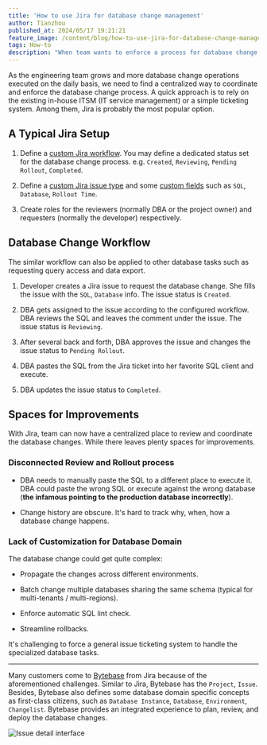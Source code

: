 ```yaml
---
title: 'How to use Jira for database change management'
author: Tianzhou
published_at: 2024/05/17 19:21:21
feature_image: /content/blog/how-to-use-jira-for-database-change-management/banner.webp
tags: How-to
description: "When team wants to enforce a process for database change management. A quick approach is to reuse their existing ITSM system such as Jira. Let's review how a typical Jira workflow looks like and its inherent limitations."
---
```


As the engineering team grows and more database change operations executed on the daily basis, we need to find
a centralized way to coordinate and enforce the database change process. A quick approach is to rely on the
existing in-house ITSM (IT service management) or a simple ticketing system. Among them, Jira is probably the
most popular option.

## A Typical Jira Setup

1. Define a [custom Jira workflow](https://www.atlassian.com/software/jira/guides/workflows/overview#what-is-a-jira-workflow).
   You may define a dedicated status set for the database change process. e.g. `Created`, `Reviewing`, `Pending Rollout`, `Completed`.

1. Define a [custom Jira issue type](https://support.atlassian.com/jira-cloud-administration/docs/add-edit-and-delete-an-issue-type/)
   and some [custom fields](https://support.atlassian.com/jira-cloud-administration/docs/configure-issue-custom-fields/) such as `SQL`, `Database`, `Rollout Time`.

1. Create roles for the reviewers (normally DBA or the project owner) and requesters (normally the developer) respectively.

## Database Change Workflow

<HintBlock type="info">

The similar workflow can also be applied to other database tasks such as requesting query access and data export.

</HintBlock>

1. Developer creates a Jira issue to request the database change. She fills the issue with the `SQL`, `Database` info. The issue status is `Created`.

1. DBA gets assigned to the issue according to the configured workflow. DBA reviews the SQL and leaves the comment under the issue. The issue status is `Reviewing`.

1. After several back and forth, DBA approves the issue and changes the issue status to `Pending Rollout`.

1. DBA pastes the SQL from the Jira ticket into her favorite SQL client and execute.

1. DBA updates the issue status to `Completed`.

## Spaces for Improvements

With Jira, team can now have a centralized place to review and coordinate the database changes. While there leaves plenty spaces
for improvements.

### Disconnected Review and Rollout process

- DBA needs to manually paste the SQL to a different place to execute it. DBA could paste the wrong SQL or execute against the wrong
  database (**the infamous pointing to the production database incorrectly**).

- Change history are obscure. It's hard to track why, when, how a database change happens.

### Lack of Customization for Database Domain

The database change could get quite complex:

- Propagate the changes across different environments.

- Batch change multiple databases sharing the same schema (typical for multi-tenants / multi-regions).

- Enforce automatic SQL lint check.

- Streamline rollbacks.

It's challenging to force a general issue ticketing system to handle the specialized database tasks.

---

Many customers come to [Bytebase](/) from Jira because of the aforementioned challenges. Similar to Jira,
Bytebase has the `Project`, `Issue`. Besides, Bytebase also defines some database domain specific concepts as first-class citizens, such as `Database Instance`, `Database`, `Environment`, `Changelist`. Bytebase provides an integrated
experience to plan, review, and deploy the database changes.

![Issue detail interface](/content/blog/how-to-use-jira-for-database-change-management/issue-detail.webp)
